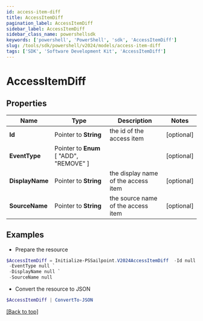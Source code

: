 ```yaml
---
id: access-item-diff
title: AccessItemDiff
pagination_label: AccessItemDiff
sidebar_label: AccessItemDiff
sidebar_class_name: powershellsdk
keywords: ['powershell', 'PowerShell', 'sdk', 'AccessItemDiff'] 
slug: /tools/sdk/powershell/v2024/models/access-item-diff
tags: ['SDK', 'Software Development Kit', 'AccessItemDiff']
---
```



# AccessItemDiff

## Properties

Name | Type | Description | Notes
------------ | ------------- | ------------- | -------------
**Id** |  Pointer to **String** | the id of the access item | [optional] 
**EventType** |  Pointer to  **Enum** [  "ADD",    "REMOVE" ] |  | [optional] 
**DisplayName** |  Pointer to **String** | the display name of the access item | [optional] 
**SourceName** |  Pointer to **String** | the source name of the access item | [optional] 

## Examples

- Prepare the resource
```powershell
$AccessItemDiff = Initialize-PSSailpoint.V2024AccessItemDiff  -Id null `
 -EventType null `
 -DisplayName null `
 -SourceName null
```

- Convert the resource to JSON
```powershell
$AccessItemDiff | ConvertTo-JSON
```


[[Back to top]](#) 

